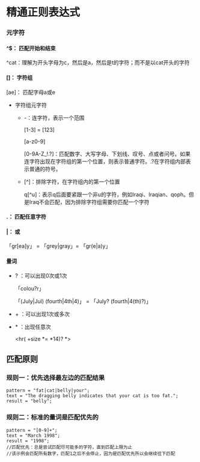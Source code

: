 # 精通正则表达式

### 元字符

#### ^$： 匹配开始和结束

^cat：理解为开头字母为c，然后是a，然后是t的字符；而不是以cat开头的字符

#### []： 字符组

[ae]： 匹配字母a或e

- 字符组元字符

    - \-：连字符，表示一个范围

        [1-3] = [123]

        [a-z0-9]

        [0-9A-Z_!.?]：匹配数字、大写字母、下划线、叹号、点或者问号。如果连字符出现在字符组的第一个位置，则表示普通字符。.?在字符组内部表示普通的符号。

    - [^]：排除字符，在字符组内的第一个位置

        q[^u]：表示q后面要紧跟一个非u的字符，例如Iraqi、Iraqian、qoph。但是Iraq不会匹配，因为排除字符组需要你匹配一个字符

#### .： 匹配任意字符

#### |： 或

「gr[ea]y」 = 「grey|gray」= 「gr(e|a)y」

#### 量词

- ? ：可以出现0次或1次

    「colou?r」

    「(July|Jul) (fourth|4th|4)」 = 「July? (fourth|4(th)?)」
    
- \+ ：可以出现1次或多次

- \* ：出现任意次

    <hr( +size *= *14)? *>

## 匹配原则

### 规则一：优先选择最左边的匹配结果

    pattern = "fat|cat|belly|your";
    text = "The dragging belly indicates that your cat is too fat.";
    result = "belly";

### 规则二：标准的量词是匹配优先的

    pattern = "[0-9]+";
    text = "March 1998";
    result = "1998";
    //匹配优先：总是尝试匹配尽可能多的字符，直到匹配上限为止
    //该示例会匹配所有数字，匹配1之后不会停止，因为是匹配优先所以会继续往下匹配

